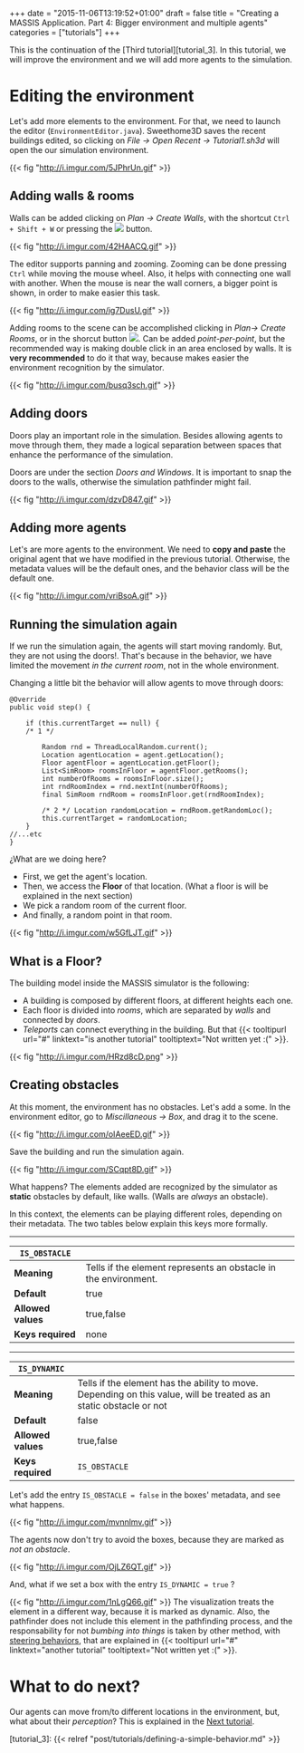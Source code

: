 +++
date = "2015-11-06T13:19:52+01:00"
draft = false
title = "Creating a MASSIS Application. Part 4: Bigger environment and multiple agents"
categories = ["tutorials"]
+++

This is the continuation of the [Third tutorial][tutorial_3]. In this tutorial, we will improve the environment and we will add more agents to the simulation.


# Editing the environment

Let's add more elements to the environment. For that, we need to launch the editor (`EnvironmentEditor.java`).
Sweethome3D saves the recent buildings edited, so clicking on _File -> Open Recent -> Tutorial1.sh3d_ will open the our simulation environment.

{{< fig "http://i.imgur.com/5JPhrUn.gif" >}}

## Adding walls & rooms

Walls can be added clicking on _Plan -> Create Walls_, with the shortcut `Ctrl + Shift + W` or pressing the ![](http://i.imgur.com/bc5HLBQ.png) button.

{{< fig "http://i.imgur.com/42HAACQ.gif" >}}

The editor supports panning and zooming. Zooming can be done pressing `Ctrl` while moving the mouse wheel. Also, it helps with connecting one wall with another. When the mouse is near the wall corners, a bigger point is shown, in order to make easier this task.

{{< fig "http://i.imgur.com/ig7DusU.gif" >}}

Adding rooms to the scene can be accomplished clicking in _Plan-> Create Rooms_, or in the shorcut button
![](http://i.imgur.com/vOnfWjk.png). Can be added _point-per-point_, but the recommended way is making double click in an area enclosed by walls. It is **very recommended** to do it that way, because makes easier the environment recognition by the simulator.

{{< fig "http://i.imgur.com/busq3sch.gif" >}}

## Adding doors

Doors play an important role in the simulation. Besides allowing agents to move through them, they made a logical separation between spaces that enhance the performance of the simulation.

Doors are under the section _Doors and Windows_. It is important to snap the doors to the walls, otherwise the simulation pathfinder might fail.

{{< fig "http://i.imgur.com/dzvD847.gif" >}}

## Adding more agents

Let's are more agents to the environment. We need to **copy and paste** the original agent that we have modified in the previous tutorial. Otherwise, the metadata values will be the default ones, and the behavior class will be the default one.

{{< fig "http://i.imgur.com/vriBsoA.gif" >}}


## Running the simulation again

If we run the simulation again, the agents will start moving randomly. But, they are not using the doors!. That's because in the behavior, we have limited the movement _in the current room_, not in the whole environment.

Changing a little bit the behavior will allow agents to move through doors:

    @Override
    public void step() {

        if (this.currentTarget == null) {
        /* 1 */

            Random rnd = ThreadLocalRandom.current();
            Location agentLocation = agent.getLocation();
            Floor agentFloor = agentLocation.getFloor();
            List<SimRoom> roomsInFloor = agentFloor.getRooms();
            int numberOfRooms = roomsInFloor.size();
            int rndRoomIndex = rnd.nextInt(numberOfRooms);
            final SimRoom rndRoom = roomsInFloor.get(rndRoomIndex);

            /* 2 */ Location randomLocation = rndRoom.getRandomLoc();
            this.currentTarget = randomLocation;
        }
    //...etc
    }

¿What are we doing here?

- First, we get the agent's location.
- Then, we access the **Floor** of that location. (What a floor is will be explained in the next section)
- We pick a random room of the current floor.
- And finally, a random point in that room.

{{< fig "http://i.imgur.com/w5GfLJT.gif" >}}

## What is a Floor?

The building model inside the MASSIS simulator is the following:

- A building is composed by different floors, at different heights each one.
- Each floor is divided into _rooms_, which are separated by _walls_ and connected by _doors_.
- _Teleports_ can connect everything in the building. But that {{< tooltipurl url="#" linktext="is another tutorial" tooltiptext="Not written yet :(" >}}.

{{< fig "http://i.imgur.com/HRzd8cD.png" >}}

## Creating obstacles

At this moment, the environment has no obstacles. Let's add a some. In the environment editor, go to _Miscillaneous -> Box_, and drag it to the scene.

{{< fig "http://i.imgur.com/oIAeeED.gif" >}}

Save the building and run the simulation again.

{{< fig "http://i.imgur.com/SCqpt8D.gif" >}}

What happens? The elements added are recognized by the simulator as **static** obstacles by default, like walls. (Walls are _always_ an obstacle).

In this context, the elements can be playing different roles, depending on their metadata. The two tables below explain this keys more formally.

- - -

| `IS_OBSTACLE`      |                                                                 |
|--------------------|-----------------------------------------------------------------|
| **Meaning**        | Tells if the element represents an obstacle in the environment. |
| **Default**        | true                                                            |
| **Allowed values** | true,false                                                      |
| **Keys required**  | none                                                            |

- - -

| `IS_DYNAMIC`       |                                                                                                                     |
|--------------------|---------------------------------------------------------------------------------------------------------------------|
| **Meaning**        | Tells if the element has the ability to move. Depending on this value, will be treated as an static obstacle or not |
| **Default**        | false                                                                                                               |
| **Allowed values** | true,false                                                                                                          |
| **Keys required**  | `IS_OBSTACLE`                                                                                                       |


Let's add the entry `IS_OBSTACLE = false` in the boxes' metadata, and see what happens.

{{< fig "http://i.imgur.com/mvnnlmv.gif" >}}

The agents now don't try to avoid the boxes, because they are marked as _not an obstacle_.

{{< fig "http://i.imgur.com/OjLZ6QT.gif" >}}

And, what if we set a box with the entry `IS_DYNAMIC = true` ?

{{< fig "http://i.imgur.com/1nLgQ66.gif" >}}
The visualization treats the element in a different way, because it is marked as dynamic. Also, the pathfinder does not include this element in the pathfinding process, and the responsability for not _bumbing into things_ is taken by other method, with [steering behaviors](http://www.red3d.com/cwr/steer/), that are explained in  {{< tooltipurl url="#" linktext="another tutorial" tooltiptext="Not written yet :(" >}}.


# What to do next?

Our agents can move from/to different locations in the environment, but, what about their _perception_? This is explained in the [Next tutorial](#).
































[tutorial_3]: {{< relref "post/tutorials/defining-a-simple-behavior.md" >}}